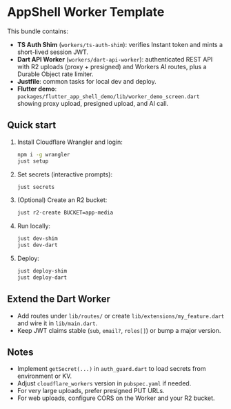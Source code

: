 # AppShell Worker Template

This bundle contains:
- **TS Auth Shim** (`workers/ts-auth-shim`): verifies Instant token and mints a short-lived session JWT.
- **Dart API Worker** (`workers/dart-api-worker`): authenticated REST API with R2 uploads (proxy + presigned) and Workers AI routes, plus a Durable Object rate limiter.
- **Justfile**: common tasks for local dev and deploy.
- **Flutter demo**: `packages/flutter_app_shell_demo/lib/worker_demo_screen.dart` showing proxy upload, presigned upload, and AI call.

## Quick start

1. Install Cloudflare Wrangler and login:
   ```bash
   npm i -g wrangler
   just setup
   ```

2. Set secrets (interactive prompts):
   ```bash
   just secrets
   ```

3. (Optional) Create an R2 bucket:
   ```bash
   just r2-create BUCKET=app-media
   ```

4. Run locally:
   ```bash
   just dev-shim
   just dev-dart
   ```

5. Deploy:
   ```bash
   just deploy-shim
   just deploy-dart
   ```

## Extend the Dart Worker

- Add routes under `lib/routes/` or create `lib/extensions/my_feature.dart` and wire it in `lib/main.dart`.
- Keep JWT claims stable (`sub`, `email?`, `roles[]`) or bump a major version.

## Notes

- Implement `getSecret(...)` in `auth_guard.dart` to load secrets from environment or KV.
- Adjust `cloudflare_workers` version in `pubspec.yaml` if needed.
- For very large uploads, prefer presigned PUT URLs.
- For web uploads, configure CORS on the Worker and your R2 bucket.
